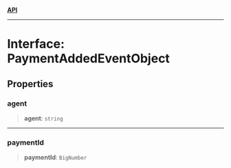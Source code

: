 [**API**](../../../README.md)

***

# Interface: PaymentAddedEventObject

## Properties

### agent

> **agent**: `string`

***

### paymentId

> **paymentId**: `BigNumber`
